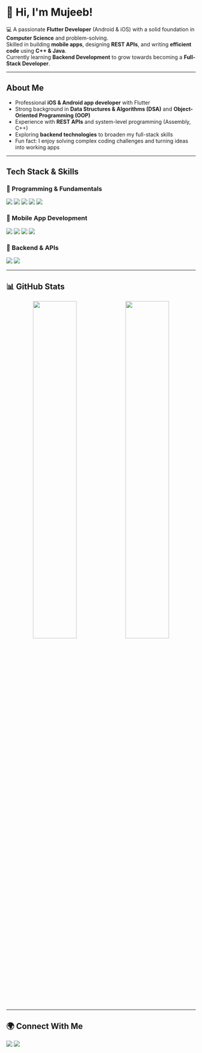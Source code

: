 # 👋 Hi, I'm Mujeeb!

💻 A passionate **Flutter Developer** (Android & iOS) with a solid foundation in **Computer Science** and problem-solving.  
Skilled in building **mobile apps**, designing **REST APIs**, and writing **efficient code** using **C++ & Java**.   
 Currently learning **Backend Development** to grow towards becoming a **Full-Stack Developer**. 

---

## About Me
- Professional **iOS & Android app developer** with Flutter   
- Strong background in **Data Structures & Algorithms (DSA)** and **Object-Oriented Programming (OOP)**   
- Experience with **REST APIs** and system-level programming (Assembly, C++)   
- Exploring **backend technologies** to broaden my full-stack skills   
- Fun fact: I enjoy solving complex coding challenges and turning ideas into working apps   

---

## Tech Stack & Skills 

### 🔹 Programming & Fundamentals
<p>
  <img src="https://img.shields.io/badge/C++-00599C?style=for-the-badge&logo=cplusplus&logoColor=white"/>
  <img src="https://img.shields.io/badge/Java-ED8B00?style=for-the-badge&logo=java&logoColor=white"/>
  <img src="https://img.shields.io/badge/Assembly-333333?style=for-the-badge&logoColor=white"/>
  <img src="https://img.shields.io/badge/DSA-007396?style=for-the-badge&logo=hackerrank&logoColor=white"/>
  <img src="https://img.shields.io/badge/OOP-02569B?style=for-the-badge&logo=databricks&logoColor=white"/>
</p>

### 🔹 Mobile App Development
<p>
  <img src="https://img.shields.io/badge/Flutter-02569B?style=for-the-badge&logo=flutter&logoColor=white"/>
  <img src="https://img.shields.io/badge/Dart-0175C2?style=for-the-badge&logo=dart&logoColor=white"/>
  <img src="https://img.shields.io/badge/Android-3DDC84?style=for-the-badge&logo=android&logoColor=white"/>
  <img src="https://img.shields.io/badge/iOS-000000?style=for-the-badge&logo=apple&logoColor=white"/>
</p>

### 🔹 Backend & APIs
<p>
  <img src="https://img.shields.io/badge/REST%20APIs-FF6C37?style=for-the-badge&logo=postman&logoColor=white"/>
  <img src="https://img.shields.io/badge/Backend%20(learning)-333333?style=for-the-badge&logo=serverless&logoColor=white"/>
</p>

---

## 📊 GitHub Stats
<p align="center">
  <img src="https://github-readme-stats.vercel.app/api?username=mujeeb-codes&show_icons=true&theme=tokyonight" width="48%"/>
  <img src="https://github-readme-streak-stats.herokuapp.com/?user=mujeeb-codes&theme=tokyonight" width="48%"/>
</p>

---

## 🌍 Connect With Me  
<p>
  <a href="https://github.com/mujeeb-codes"><img src="https://img.shields.io/badge/GitHub-000?style=for-the-badge&logo=github&logoColor=white"/></a>
  <a href="https://www.linkedin.com/in/abdul-mujeeb-352030355/">
    <img src="https://img.shields.io/badge/LinkedIn-0077B5?style=for-the-badge&logo=linkedin&logoColor=white"/>
  </a>
</p>
